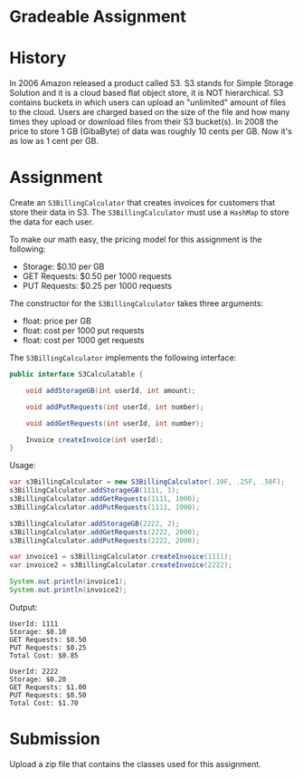 # Gradeable Assignment

# History
In 2006 Amazon released a product called S3.  S3 stands for Simple Storage Solution and it is a cloud based flat object store, it is NOT hierarchical. S3 contains buckets in which users can upload an "unlimited" amount of files to the cloud.  Users are charged based on the size of the file and how many times they upload or download files from their S3 bucket(s).  In 2008 the price to store 1 GB (GibaByte) of data was roughly 10 cents per GB.  Now it's as low as 1 cent per GB.

# Assignment
Create an `S3BillingCalculator` that creates invoices for customers that store their data in S3. The `S3BillingCalculator` must use a `HashMap` to store the data for each user.

To make our math easy, the pricing model for this assignment is the following:
- Storage: $0.10 per GB
- GET Requests: $0.50 per 1000 requests
- PUT Requests: $0.25 per 1000 requests

The constructor for the `S3BillingCalculator` takes three arguments:
- float: price per GB
- float: cost per 1000 put requests
- float: cost per 1000 get requests

The `S3BillingCalculator` implements the following interface:

```java
public interface S3Calculatable {

    void addStorageGB(int userId, int amount);

    void addPutRequests(int userId, int number);

    void addGetRequests(int userId, int number);

    Invoice createInvoice(int userId);
}
```

Usage:
```java
var s3BillingCalculator = new S3BillingCalculator(.10F, .25F, .50F);
s3BillingCalculator.addStorageGB(1111, 1);
s3BillingCalculator.addGetRequests(1111, 1000);
s3BillingCalculator.addPutRequests(1111, 1000);

s3BillingCalculator.addStorageGB(2222, 2);
s3BillingCalculator.addGetRequests(2222, 2000);
s3BillingCalculator.addPutRequests(2222, 2000);

var invoice1 = s3BillingCalculator.createInvoice(1111);
var invoice2 = s3BillingCalculator.createInvoice(2222);

System.out.println(invoice1);
System.out.println(invoice2);
```

Output:
```
UserId: 1111
Storage: $0.10
GET Requests: $0.50
PUT Requests: $0.25
Total Cost: $0.85

UserId: 2222
Storage: $0.20
GET Requests: $1.00
PUT Requests: $0.50
Total Cost: $1.70
```

# Submission
Upload a zip file that contains the classes used for this assignment.
